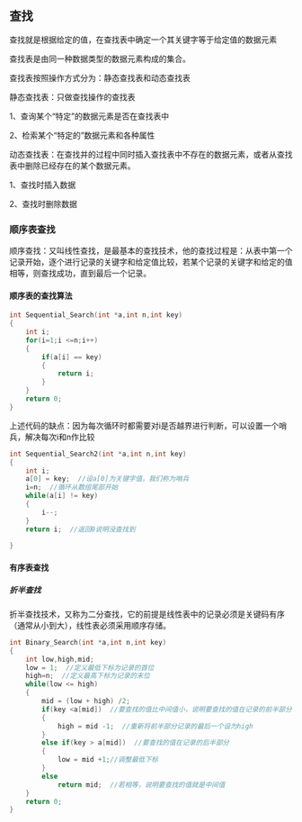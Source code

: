 ## 查找

查找就是根据给定的值，在查找表中确定一个其关键字等于给定值的数据元素

查找表是由同一种数据类型的数据元素构成的集合。

查找表按照操作方式分为：静态查找表和动态查找表

静态查找表：只做查找操作的查找表

1、查询某个“特定”的数据元素是否在查找表中

2、检索某个“特定的”数据元素和各种属性

动态查找表：在查找并的过程中同时插入查找表中不存在的数据元素，或者从查找表中删除已经存在的某个数据元素。

1、查找时插入数据

2、查找时删除数据

### 顺序表查找

顺序查找：又叫线性查找，是最基本的查找技术，他的查找过程是：从表中第一个记录开始，逐个进行记录的关键字和给定值比较，若某个记录的关键字和给定的值相等，则查找成功，直到最后一个记录。

#### 顺序表的查找算法

```c
int Sequential_Search(int *a,int n,int key)
{
    int i;
    for(i=1;i <=n;i++)
    {
        if(a[i] == key)
        {
            return i;
        }
    }
    return 0;
}
```

上述代码的缺点：因为每次循环时都需要对i是否越界进行判断，可以设置一个哨兵，解决每次i和n作比较

```c
int Sequential_Search2(int *a,int n,int key)
{
    int i;
    a[0] = key;  //设a[0]为关键字值，我们称为哨兵
    i=n;  //循环从数组尾部开始
    while(a[i] != key)
    {
        i--;
    }
    return i;  //返回0说明没查找到
    
}
```

#### 有序表查找

##### 折半查找

折半查找技术，又称为二分查找，它的前提是线性表中的记录必须是关键码有序（通常从小到大），线性表必须采用顺序存储。

```c
int Binary_Search(int *a,int n,int key)
{
    int low,high,mid;
    low = 1;  //定义最低下标为记录的首位
    high=n;  //定义最高下标为记录的末位
    while(low <= high)
    {
        mid = (low + high) /2;
        if(key <a[mid])  //要查找的值比中间值小，说明要查找的值在记录的前半部分
        {
            high = mid -1;  //重新将前半部分记录的最后一个设为high
        }
        else if(key > a[mid])  //要查找的值在记录的后半部分
        {
            low = mid +1;//调整最低下标
        }
        else
            return mid;  //若相等，说明要查找的值就是中间值
    }
    return 0;
}
```

